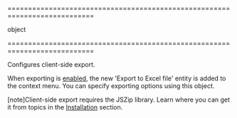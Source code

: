<!--**
/*-------------------------------------------
    Auto-generated file. Do not modify.
-------------------------------------------

**-->
===========================================================================
<!--type-->object<!--/type-->
===========================================================================

<!--shortDescription-->
Configures client-side export.
<!--/shortDescription-->

<!--fullDescription-->
When exporting is [enabled](/Documentation/ApiReference/UI_Widgets/dxPivotGrid/Configuration/export/#enabled), the new 'Export to Excel file' entity is added to the context menu. You can specify exporting options using this object.

[note]Client-side export requires the JSZip library. Learn where you can get it from topics in the [Installation](/Documentation/Guide/Getting_Started/Installation/Local_Scripts/) section.
<!--/fullDescription-->